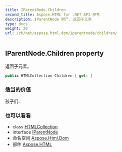```yaml
---
title: IParentNode.Children
second_title: Aspose.HTML for .NET API 参考
description: IParentNode 财产. 返回子元素
type: docs
weight: 20
url: /zh/net/aspose.html.dom/iparentnode/children/
---
```

## IParentNode.Children property

返回子元素。

```csharp
public HTMLCollection Children { get; }
```

### 适当的价值

孩子们.

### 也可以看看

* class [HTMLCollection](../../../aspose.html.collections/htmlcollection/)
* interface [IParentNode](../)
* 命名空间 [Aspose.Html.Dom](../../iparentnode/)
* 部件 [Aspose.HTML](../../../)


